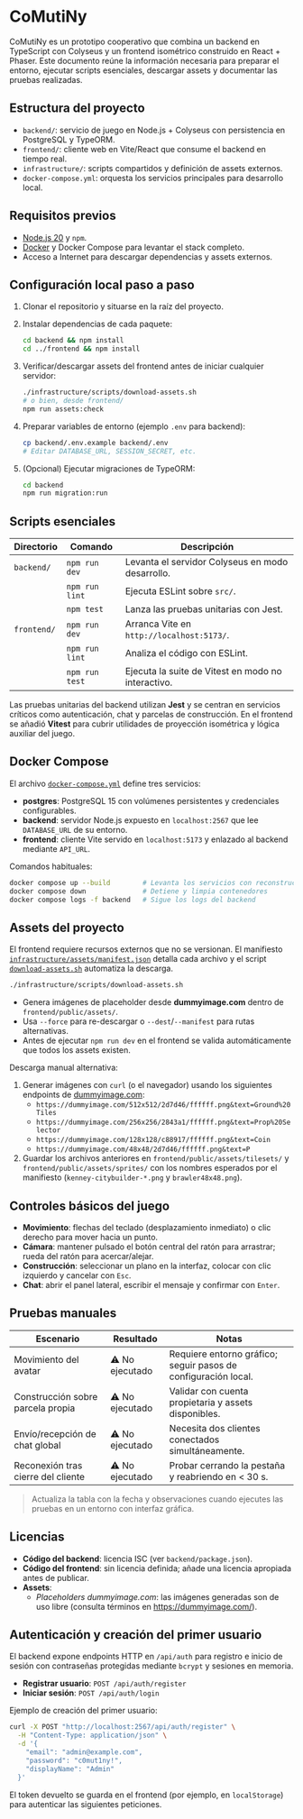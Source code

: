 # CoMutiNy

CoMutiNy es un prototipo cooperativo que combina un backend en TypeScript con Colyseus y un frontend isométrico
construido en React + Phaser. Este documento reúne la información necesaria para preparar el entorno, ejecutar
scripts esenciales, descargar assets y documentar las pruebas realizadas.

## Estructura del proyecto

- `backend/`: servicio de juego en Node.js + Colyseus con persistencia en PostgreSQL y TypeORM.
- `frontend/`: cliente web en Vite/React que consume el backend en tiempo real.
- `infrastructure/`: scripts compartidos y definición de assets externos.
- `docker-compose.yml`: orquesta los servicios principales para desarrollo local.

## Requisitos previos

- [Node.js 20](https://nodejs.org/) y `npm`.
- [Docker](https://www.docker.com/) y Docker Compose para levantar el stack completo.
- Acceso a Internet para descargar dependencias y assets externos.

## Configuración local paso a paso

1. Clonar el repositorio y situarse en la raíz del proyecto.
2. Instalar dependencias de cada paquete:

   ```bash
   cd backend && npm install
   cd ../frontend && npm install
   ```

3. Verificar/descargar assets del frontend antes de iniciar cualquier servidor:

   ```bash
   ./infrastructure/scripts/download-assets.sh
   # o bien, desde frontend/
   npm run assets:check
   ```

4. Preparar variables de entorno (ejemplo `.env` para backend):

   ```bash
   cp backend/.env.example backend/.env
   # Editar DATABASE_URL, SESSION_SECRET, etc.
   ```

5. (Opcional) Ejecutar migraciones de TypeORM:

   ```bash
   cd backend
   npm run migration:run
   ```

## Scripts esenciales

| Directorio | Comando | Descripción |
|------------|---------|-------------|
| `backend/` | `npm run dev` | Levanta el servidor Colyseus en modo desarrollo. |
|            | `npm run lint` | Ejecuta ESLint sobre `src/`. |
|            | `npm test` | Lanza las pruebas unitarias con Jest. |
| `frontend/` | `npm run dev` | Arranca Vite en `http://localhost:5173/`. |
|             | `npm run lint` | Analiza el código con ESLint. |
|             | `npm run test` | Ejecuta la suite de Vitest en modo no interactivo. |

Las pruebas unitarias del backend utilizan **Jest** y se centran en servicios críticos como autenticación, chat y
parcelas de construcción. En el frontend se añadió **Vitest** para cubrir utilidades de proyección isométrica y
lógica auxiliar del juego.

## Docker Compose

El archivo [`docker-compose.yml`](docker-compose.yml) define tres servicios:

- **postgres**: PostgreSQL 15 con volúmenes persistentes y credenciales configurables.
- **backend**: servidor Node.js expuesto en `localhost:2567` que lee `DATABASE_URL` de su entorno.
- **frontend**: cliente Vite servido en `localhost:5173` y enlazado al backend mediante `API_URL`.

Comandos habituales:

```bash
docker compose up --build        # Levanta los servicios con reconstrucción
docker compose down              # Detiene y limpia contenedores
docker compose logs -f backend   # Sigue los logs del backend
```

## Assets del proyecto

El frontend requiere recursos externos que no se versionan. El manifiesto
[`infrastructure/assets/manifest.json`](infrastructure/assets/manifest.json) detalla cada archivo y el script
[`download-assets.sh`](infrastructure/scripts/download-assets.sh) automatiza la descarga.

```bash
./infrastructure/scripts/download-assets.sh
```

- Genera imágenes de placeholder desde **dummyimage.com** dentro de `frontend/public/assets/`.
- Usa `--force` para re-descargar o `--dest`/`--manifest` para rutas alternativas.
- Antes de ejecutar `npm run dev` en el frontend se valida automáticamente que todos los assets existen.

Descarga manual alternativa:

1. Generar imágenes con `curl` (o el navegador) usando los siguientes endpoints de [dummyimage.com](https://dummyimage.com/):
   - `https://dummyimage.com/512x512/2d7d46/ffffff.png&text=Ground%20Tiles`
   - `https://dummyimage.com/256x256/2843a1/ffffff.png&text=Prop%20Selector`
   - `https://dummyimage.com/128x128/c88917/ffffff.png&text=Coin`
   - `https://dummyimage.com/48x48/2d7d46/ffffff.png&text=P`
2. Guardar los archivos anteriores en `frontend/public/assets/tilesets/` y `frontend/public/assets/sprites/` con los nombres
   esperados por el manifiesto (`kenney-citybuilder-*.png` y `brawler48x48.png`).

## Controles básicos del juego

- **Movimiento**: flechas del teclado (desplazamiento inmediato) o clic derecho para mover hacia un punto.
- **Cámara**: mantener pulsado el botón central del ratón para arrastrar; rueda del ratón para acercar/alejar.
- **Construcción**: seleccionar un plano en la interfaz, colocar con clic izquierdo y cancelar con `Esc`.
- **Chat**: abrir el panel lateral, escribir el mensaje y confirmar con `Enter`.

## Pruebas manuales

| Escenario | Resultado | Notas |
|-----------|-----------|-------|
| Movimiento del avatar | ⚠️ No ejecutado | Requiere entorno gráfico; seguir pasos de configuración local. |
| Construcción sobre parcela propia | ⚠️ No ejecutado | Validar con cuenta propietaria y assets disponibles. |
| Envío/recepción de chat global | ⚠️ No ejecutado | Necesita dos clientes conectados simultáneamente. |
| Reconexión tras cierre del cliente | ⚠️ No ejecutado | Probar cerrando la pestaña y reabriendo en < 30 s. |

> Actualiza la tabla con la fecha y observaciones cuando ejecutes las pruebas en un entorno con interfaz gráfica.

## Licencias

- **Código del backend**: licencia ISC (ver `backend/package.json`).
- **Código del frontend**: sin licencia definida; añade una licencia apropiada antes de publicar.
- **Assets**:
  - *Placeholders dummyimage.com*: las imágenes generadas son de uso libre (consulta términos en https://dummyimage.com/).

## Autenticación y creación del primer usuario

El backend expone endpoints HTTP en `/api/auth` para registro e inicio de sesión con contraseñas protegidas mediante
`bcrypt` y sesiones en memoria.

- **Registrar usuario**: `POST /api/auth/register`
- **Iniciar sesión**: `POST /api/auth/login`

Ejemplo de creación del primer usuario:

```bash
curl -X POST "http://localhost:2567/api/auth/register" \
  -H "Content-Type: application/json" \
  -d '{
    "email": "admin@example.com",
    "password": "c0mut1ny!",
    "displayName": "Admin"
  }'
```

El token devuelto se guarda en el frontend (por ejemplo, en `localStorage`) para autenticar las siguientes peticiones.
